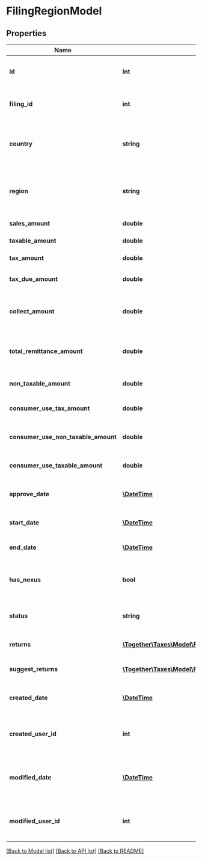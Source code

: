 # FilingRegionModel

## Properties
Name | Type | Description | Notes
------------ | ------------- | ------------- | -------------
**id** | **int** | The unique ID number of this filing region. | [optional] 
**filing_id** | **int** | The filing id that this region belongs too | [optional] 
**country** | **string** | The two-character ISO-3166 code for the country. | [optional] 
**region** | **string** | The two or three character region code for the region. | [optional] 
**sales_amount** | **double** | The sales amount. | [optional] 
**taxable_amount** | **double** | The taxable amount. | [optional] 
**tax_amount** | **double** | The tax amount. | [optional] 
**tax_due_amount** | **double** | The tax amount due. | [optional] 
**collect_amount** | **double** | The amount collected by Avalara for this region | [optional] 
**total_remittance_amount** | **double** | Total remittance amount of all returns in region | [optional] 
**non_taxable_amount** | **double** | The non-taxable amount. | [optional] 
**consumer_use_tax_amount** | **double** | Consumer use tax liability. | [optional] 
**consumer_use_non_taxable_amount** | **double** | Consumer use non-taxable amount. | [optional] 
**consumer_use_taxable_amount** | **double** | Consumer use taxable amount. | [optional] 
**approve_date** | [**\DateTime**](\DateTime.md) | The date the filing region was approved. | [optional] 
**start_date** | [**\DateTime**](\DateTime.md) | The start date for the filing cycle. | [optional] 
**end_date** | [**\DateTime**](\DateTime.md) | The end date for the filing cycle. | [optional] 
**has_nexus** | **bool** | Whether or not you have nexus in this region. | [optional] 
**status** | **string** | The current status of the filing region. | [optional] 
**returns** | [**\Together\Taxes\Model\FilingReturnModel[]**](FilingReturnModel.md) | A list of tax returns in this region. | [optional] 
**suggest_returns** | [**\Together\Taxes\Model\FilingsCheckupSuggestedFormModel[]**](FilingsCheckupSuggestedFormModel.md) | A list of tax returns in this region. | [optional] 
**created_date** | [**\DateTime**](\DateTime.md) | The date when this record was created. | [optional] 
**created_user_id** | **int** | The User ID of the user who created this record. | [optional] 
**modified_date** | [**\DateTime**](\DateTime.md) | The date/time when this record was last modified. | [optional] 
**modified_user_id** | **int** | The user ID of the user who last modified this record. | [optional] 

[[Back to Model list]](../README.md#documentation-for-models) [[Back to API list]](../README.md#documentation-for-api-endpoints) [[Back to README]](../README.md)


